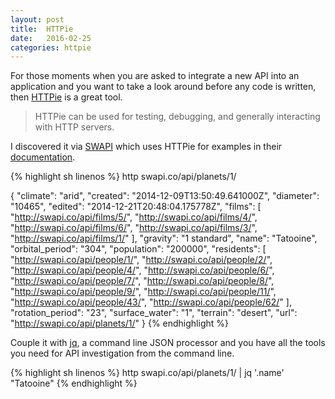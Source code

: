 ```yaml
---
layout: post
title:  HTTPie
date:   2016-02-25
categories: httpie
---
```


For those moments when you are asked to integrate a new API into an application and you want to take a look around before any code is written,  then [HTTPie](https://github.com/jkbrzt/httpie) is a great tool.

> HTTPie can be used for testing, debugging, and generally interacting with HTTP servers.

I discovered it via [SWAPI](https://swapi.co) which uses HTTPie for examples in their [documentation](https://swapi.co/documentation).

{% highlight sh linenos %}
http swapi.co/api/planets/1/

{
    "climate": "arid",
    "created": "2014-12-09T13:50:49.641000Z",
    "diameter": "10465",
    "edited": "2014-12-21T20:48:04.175778Z",
    "films": [
        "http://swapi.co/api/films/5/",
        "http://swapi.co/api/films/4/",
        "http://swapi.co/api/films/6/",
        "http://swapi.co/api/films/3/",
        "http://swapi.co/api/films/1/"
    ],
    "gravity": "1 standard",
    "name": "Tatooine",
    "orbital_period": "304",
    "population": "200000",
    "residents": [
        "http://swapi.co/api/people/1/",
        "http://swapi.co/api/people/2/",
        "http://swapi.co/api/people/4/",
        "http://swapi.co/api/people/6/",
        "http://swapi.co/api/people/7/",
        "http://swapi.co/api/people/8/",
        "http://swapi.co/api/people/9/",
        "http://swapi.co/api/people/11/",
        "http://swapi.co/api/people/43/",
        "http://swapi.co/api/people/62/"
    ],
    "rotation_period": "23",
    "surface_water": "1",
    "terrain": "desert",
    "url": "http://swapi.co/api/planets/1/"
}
{% endhighlight %}

Couple it with [jq](https://stedolan.github.io/jq/), a command line JSON processor and you have all the tools you need for API investigation from the command line.

{% highlight sh linenos %}
http swapi.co/api/planets/1/ | jq '.name'
"Tatooine"
{% endhighlight %}


